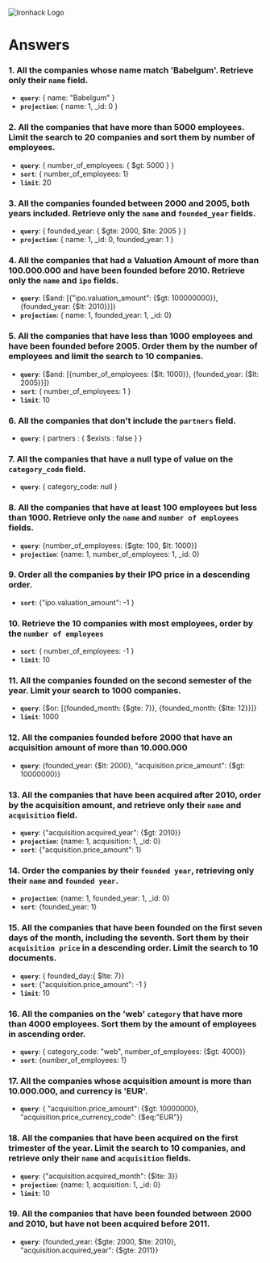 ![Ironhack Logo](https://i.imgur.com/1QgrNNw.png)

# Answers

### 1. All the companies whose name match 'Babelgum'. Retrieve only their `name` field.

<!-- Your Code Goes Here -->
- **`query`**: { name: "Babelgum" }
- **`projection`**: { name: 1, _id: 0 }

### 2. All the companies that have more than 5000 employees. Limit the search to 20 companies and sort them by **number of employees**.

<!-- Your Code Goes Here -->
- **`query`**: { number_of_employees: { $gt: 5000 } }
- **`sort`**: { number_of_employees: 1}
- **`limit`**: 20

### 3. All the companies founded between 2000 and 2005, both years included. Retrieve only the `name` and `founded_year` fields.

<!-- Your Code Goes Here -->
- **`query`**: { founded_year: { $gte: 2000, $lte: 2005 } }
- **`projection`**: { name: 1, _id: 0, founded_year: 1 }

### 4. All the companies that had a Valuation Amount of more than 100.000.000 and have been founded before 2010. Retrieve only the `name` and `ipo` fields.

<!-- Your Code Goes Here -->
- **`query`**: {$and: [{"ipo.valuation_amount": {$gt: 100000000}}, {founded_year: {$lt: 2010}}]}
- **`projection`**: { name: 1, founded_year: 1, _id: 0}

### 5. All the companies that have less than 1000 employees and have been founded before 2005. Order them by the number of employees and limit the search to 10 companies.

<!-- Your Code Goes Here -->
- **`query`**: {$and: [{number_of_employees: {$lt: 1000}}, {founded_year: {$lt: 2005}}]}
- **`sort`**: { number_of_employees: 1 }
- **`limit`**: 10

### 6. All the companies that don't include the `partners` field.

<!-- Your Code Goes Here -->
- **`query`**: { partners : { $exists : false } }

### 7. All the companies that have a null type of value on the `category_code` field.

<!-- Your Code Goes Here -->
- **`query`**: { category_code: null }

### 8. All the companies that have at least 100 employees but less than 1000. Retrieve only the `name` and `number of employees` fields.

<!-- Your Code Goes Here -->
- **`query`**: {number_of_employees: {$gte: 100, $lt: 1000}}
- **`projection`**: {name: 1, number_of_employees: 1, _id: 0}

### 9. Order all the companies by their IPO price in a descending order.

<!-- Your Code Goes Here -->
- **`sort`**: {"ipo.valuation_amount": -1 }

### 10. Retrieve the 10 companies with most employees, order by the `number of employees`

<!-- Your Code Goes Here -->
- **`sort`**: { number_of_employees: -1 }
- **`limit`**: 10

### 11. All the companies founded on the second semester of the year. Limit your search to 1000 companies.

<!-- Your Code Goes Here -->
- **`query`**: {$or: [{founded_month: {$gte: 7}}, {founded_month: {$lte: 12}}]}
- **`limit`**: 1000

### 12. All the companies founded before 2000 that have an acquisition amount of more than 10.000.000

<!-- Your Code Goes Here -->
- **`query`**: {founded_year: {$lt: 2000}, "acquisition.price_amount": {$gt: 10000000}}

### 13. All the companies that have been acquired after 2010, order by the acquisition amount, and retrieve only their `name` and `acquisition` field.

<!-- Your Code Goes Here -->
- **`query`**: {"acquisition.acquired_year": {$gt: 2010}}
- **`projection`**: {name: 1, acquisition: 1, _id: 0}
- **`sort`**: {"acquisition.price_amount": 1}

### 14. Order the companies by their `founded year`, retrieving only their `name` and `founded year`.

<!-- Your Code Goes Here -->
- **`projection`**: {name: 1, founded_year: 1, _id: 0}
- **`sort`**: {founded_year: 1}

### 15. All the companies that have been founded on the first seven days of the month, including the seventh. Sort them by their `acquisition price` in a descending order. Limit the search to 10 documents.

<!-- Your Code Goes Here -->
- **`query`**: { founded_day:{ $lte: 7}}
- **`sort`**: {"acquisition.price_amount": -1 }
- **`limit`**: 10

### 16. All the companies on the 'web' `category` that have more than 4000 employees. Sort them by the amount of employees in ascending order.

<!-- Your Code Goes Here -->
- **`query`**: { category_code: "web", number_of_employees: {$gt: 4000}}
- **`sort`**: {number_of_employees: 1}

### 17. All the companies whose acquisition amount is more than 10.000.000, and currency is 'EUR'.

<!-- Your Code Goes Here -->
- **`query`**: { "acquisition.price_amount": {$gt: 10000000}, "acquisition.price_currency_code": {$eq:"EUR"}}

### 18. All the companies that have been acquired on the first trimester of the year. Limit the search to 10 companies, and retrieve only their `name` and `acquisition` fields.

<!-- Your Code Goes Here -->
- **`query`**: {"acquisition.acquired_month": {$lte: 3}}
- **`projection`**: {name: 1, acquisition: 1, _id: 0}
- **`limit`**: 10

### 19. All the companies that have been founded between 2000 and 2010, but have not been acquired before 2011.

<!-- Your Code Goes Here -->
- **`query`**: {founded_year: {$gte: 2000, $lte: 2010}, "acquisition.acquired_year": {$gte: 2011}}
